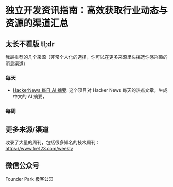 # 独立开发资讯指南：高效获取行业动态与资源的渠道汇总

## 太长不看版 tl;dr
我最推荐的几个来源（非常个人化的选择，你可以在更多来源里头挑选你感兴趣的消息渠道）

### 每天
- [HackerNews 每日 AI 摘要](https://www.supertechfans.com/cn): 这个项目对 Hacker News 每天的热点文章，生成中文的 AI 摘要，

### 每周


## 更多来源/渠道
收录了大量的周刊，包括很多知名的技术周刊： https://www.fre123.com/weekly


## 微信公众号

Founder Park  极客公园